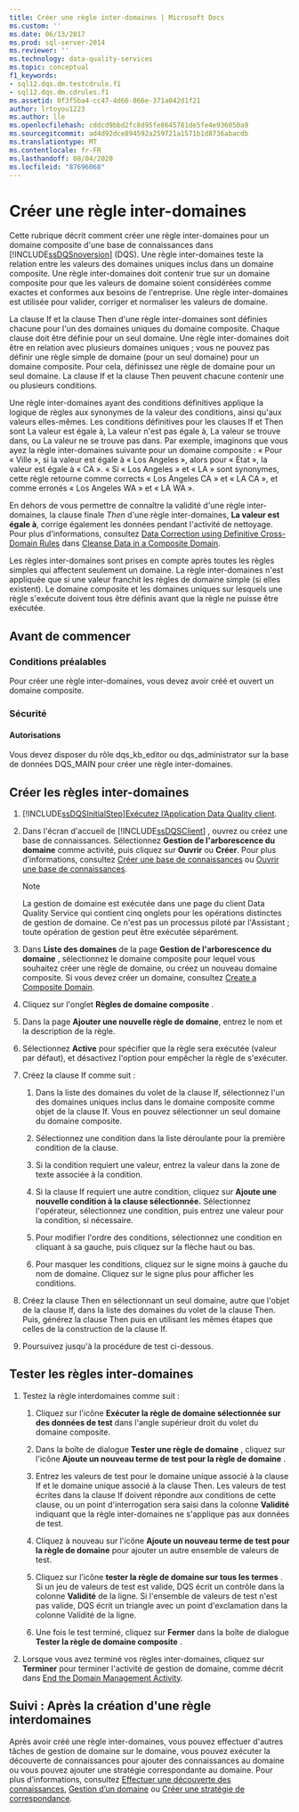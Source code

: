 ```yaml
---
title: Créer une règle inter-domaines | Microsoft Docs
ms.custom: ''
ms.date: 06/13/2017
ms.prod: sql-server-2014
ms.reviewer: ''
ms.technology: data-quality-services
ms.topic: conceptual
f1_keywords:
- sql12.dqs.dm.testcdrule.f1
- sql12.dqs.dm.cdrules.f1
ms.assetid: 0f3f5ba4-cc47-4d66-866e-371a042d1f21
author: lrtoyou1223
ms.author: lle
ms.openlocfilehash: cddcd9bbd2fc8d95fe8645781de5fe4e936050a9
ms.sourcegitcommit: ad4d92dce894592a259721a1571b1d8736abacdb
ms.translationtype: MT
ms.contentlocale: fr-FR
ms.lasthandoff: 08/04/2020
ms.locfileid: "87696068"
---
```

# <a name="create-a-cross-domain-rule"></a>Créer une règle inter-domaines
  Cette rubrique décrit comment créer une règle inter-domaines pour un domaine composite d'une base de connaissances dans [!INCLUDE[ssDQSnoversion](../includes/ssdqsnoversion-md.md)] (DQS). Une règle inter-domaines teste la relation entre les valeurs des domaines uniques inclus dans un domaine composite. Une règle inter-domaines doit contenir true sur un domaine composite pour que les valeurs de domaine soient considérées comme exactes et conformes aux besoins de l'entreprise. Une règle inter-domaines est utilisée pour valider, corriger et normaliser les valeurs de domaine.  
  
 La clause If et la clause Then d'une règle inter-domaines sont définies chacune pour l'un des domaines uniques du domaine composite. Chaque clause doit être définie pour un seul domaine. Une règle inter-domaines doit être en relation avec plusieurs domaines uniques ; vous ne pouvez pas définir une règle simple de domaine (pour un seul domaine) pour un domaine composite. Pour cela, définissez une règle de domaine pour un seul domaine. La clause If et la clause Then peuvent chacune contenir une ou plusieurs conditions.  
  
 Une règle inter-domaines ayant des conditions définitives applique la logique de règles aux synonymes de la valeur des conditions, ainsi qu'aux valeurs elles-mêmes. Les conditions définitives pour les clauses If et Then sont La valeur est égale à, La valeur n'est pas égale à, La valeur se trouve dans, ou La valeur ne se trouve pas dans. Par exemple, imaginons que vous ayez la règle inter-domaines suivante pour un domaine composite : « Pour « Ville », si la valeur est égale à « Los Angeles », alors pour « État », la valeur est égale à « CA ». « Si « Los Angeles » et « LA » sont synonymes, cette règle retourne comme corrects « Los Angeles CA » et « LA CA », et comme erronés « Los Angeles WA » et « LA WA ».  
  
 En dehors de vous permettre de connaître la validité d'une règle inter-domaines, la clause finale *Then* d'une règle inter-domaines, **La valeur est égale à**, corrige également les données pendant l'activité de nettoyage. Pour plus d'informations, consultez [Data Correction using Definitive Cross-Domain Rules](../../2014/data-quality-services/cleanse-data-in-a-composite-domain.md#CDCorrection) dans [Cleanse Data in a Composite Domain](../../2014/data-quality-services/cleanse-data-in-a-composite-domain.md).  
  
 Les règles inter-domaines sont prises en compte après toutes les règles simples qui affectent seulement un domaine. La règle inter-domaines n'est appliquée que si une valeur franchit les règles de domaine simple (si elles existent). Le domaine composite et les domaines uniques sur lesquels une règle s'exécute doivent tous être définis avant que la règle ne puisse être exécutée.  
  
##  <a name="before-you-begin"></a><a name="BeforeYouBegin"></a> Avant de commencer  
  
###  <a name="prerequisites"></a><a name="Prerequisites"></a> Conditions préalables  
 Pour créer une règle inter-domaines, vous devez avoir créé et ouvert un domaine composite.  
  
###  <a name="security"></a><a name="Security"></a> Sécurité  
  
####  <a name="permissions"></a><a name="Permissions"></a> Autorisations  
 Vous devez disposer du rôle dqs_kb_editor ou dqs_administrator sur la base de données DQS_MAIN pour créer une règle inter-domaines.  
  
##  <a name="create-cross-domain-rules"></a><a name="Create"></a> Créer les règles inter-domaines  
  
1.  [!INCLUDE[ssDQSInitialStep](../includes/ssdqsinitialstep-md.md)][Exécutez l’Application Data Quality client](../../2014/data-quality-services/run-the-data-quality-client-application.md).  
  
2.  Dans l'écran d'accueil de [!INCLUDE[ssDQSClient](../includes/ssdqsclient-md.md)] , ouvrez ou créez une base de connaissances. Sélectionnez **Gestion de l'arborescence du domaine** comme activité, puis cliquez sur **Ouvrir** ou **Créer**. Pour plus d’informations, consultez [Créer une base de connaissances](../../2014/data-quality-services/create-a-knowledge-base.md) ou [Ouvrir une base de connaissances](../../2014/data-quality-services/open-a-knowledge-base.md).  
  
    > [!NOTE]  
    >  La gestion de domaine est exécutée dans une page du client Data Quality Service qui contient cinq onglets pour les opérations distinctes de gestion de domaine. Ce n'est pas un processus piloté par l'Assistant ; toute opération de gestion peut être exécutée séparément.  
  
3.  Dans **Liste des domaines** de la page **Gestion de l'arborescence du domaine** , sélectionnez le domaine composite pour lequel vous souhaitez créer une règle de domaine, ou créez un nouveau domaine composite. Si vous devez créer un domaine, consultez [Create a Composite Domain](../../2014/data-quality-services/create-a-composite-domain.md).  
  
4.  Cliquez sur l'onglet **Règles de domaine composite** .  
  
5.  Dans la page **Ajouter une nouvelle règle de domaine**, entrez le nom et la description de la règle.  
  
6.  Sélectionnez **Active** pour spécifier que la règle sera exécutée (valeur par défaut), et désactivez l'option pour empêcher la règle de s'exécuter.  
  
7.  Créez la clause If comme suit :  
  
    1.  Dans la liste des domaines du volet de la clause If, sélectionnez l'un des domaines uniques inclus dans le domaine composite comme objet de la clause If. Vous en pouvez sélectionner un seul domaine du domaine composite.  
  
    2.  Sélectionnez une condition dans la liste déroulante pour la première condition de la clause.  
  
    3.  Si la condition requiert une valeur, entrez la valeur dans la zone de texte associée à la condition.  
  
    4.  Si la clause If requiert une autre condition, cliquez sur **Ajoute une nouvelle condition à la clause sélectionnée.** Sélectionnez l'opérateur, sélectionnez une condition, puis entrez une valeur pour la condition, si nécessaire.  
  
    5.  Pour modifier l'ordre des conditions, sélectionnez une condition en cliquant à sa gauche, puis cliquez sur la flèche haut ou bas.  
  
    6.  Pour masquer les conditions, cliquez sur le signe moins à gauche du nom de domaine. Cliquez sur le signe plus pour afficher les conditions.  
  
8.  Créez la clause Then en sélectionnant un seul domaine, autre que l'objet de la clause If, dans la liste des domaines du volet de la clause Then. Puis, générez la clause Then puis en utilisant les mêmes étapes que celles de la construction de la clause If.  
  
9. Poursuivez jusqu'à la procédure de test ci-dessous.  
  
##  <a name="test-cross-domain-rules"></a><a name="Test"></a> Tester les règles inter-domaines  
  
1.  Testez la règle interdomaines comme suit :  
  
    1.  Cliquez sur l'icône **Exécuter la règle de domaine sélectionnée sur des données de test** dans l'angle supérieur droit du volet du domaine composite.  
  
    2.  Dans la boîte de dialogue **Tester une règle de domaine** , cliquez sur l'icône **Ajoute un nouveau terme de test pour la règle de domaine** .  
  
    3.  Entrez les valeurs de test pour le domaine unique associé à la clause If et le domaine unique associé à la clause Then. Les valeurs de test écrites dans la clause If doivent répondre aux conditions de cette clause, ou un point d'interrogation sera saisi dans la colonne **Validité** indiquant que la règle inter-domaines ne s'applique pas aux données de test.  
  
    4.  Cliquez à nouveau sur l'icône **Ajoute un nouveau terme de test pour la règle de domaine** pour ajouter un autre ensemble de valeurs de test.  
  
    5.  Cliquez sur l’icône **tester la règle de domaine sur tous les termes** . Si un jeu de valeurs de test est valide, DQS écrit un contrôle dans la colonne **Validité** de la ligne. Si l'ensemble de valeurs de test n'est pas valide, DQS écrit un triangle avec un point d'exclamation dans la colonne Validité de la ligne.  
  
    6.  Une fois le test terminé, cliquez sur **Fermer** dans la boîte de dialogue **Tester la règle de domaine composite** .  
  
2.  Lorsque vous avez terminé vos règles inter-domaines, cliquez sur **Terminer** pour terminer l'activité de gestion de domaine, comme décrit dans [End the Domain Management Activity](../../2014/data-quality-services/end-the-domain-management-activity.md).  
  
##  <a name="follow-up-after-creating-a-cross-domain-rule"></a><a name="FollowUp"></a> Suivi : Après la création d'une règle interdomaines  
 Après avoir créé une règle inter-domaines, vous pouvez effectuer d'autres tâches de gestion de domaine sur le domaine, vous pouvez exécuter la découverte de connaissances pour ajouter des connaissances au domaine ou vous pouvez ajouter une stratégie correspondante au domaine. Pour plus d’informations, consultez [Effectuer une découverte des connaissances](../../2014/data-quality-services/perform-knowledge-discovery.md), [Gestion d’un domaine](../../2014/data-quality-services/managing-a-domain.md) ou [Créer une stratégie de correspondance](../../2014/data-quality-services/create-a-matching-policy.md).  
  
  
